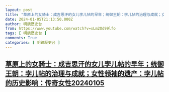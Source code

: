 ```yaml
---
layout: post
title: "草原上的女骑士：成吉思汗的女儿孛儿帖的早年；统御王朝：孛儿帖的治理与成就；女性领袖的遗产：孛儿帖的历史影响：传奇女性20240105"
date: 2024-01-05T21:13:50.000Z
author: 明鏡歷史台
from: https://www.youtube.com/watch?v=xLm2Od99lfo
tags: [ 明鏡歷史台 ]
comments: True
categories: [ 明鏡歷史台 ]
---
```

<!--1704489230000-->
[草原上的女骑士：成吉思汗的女儿孛儿帖的早年；统御王朝：孛儿帖的治理与成就；女性领袖的遗产：孛儿帖的历史影响：传奇女性20240105](https://www.youtube.com/watch?v=xLm2Od99lfo)
------

<div>

</div>
